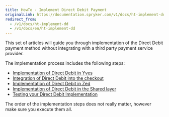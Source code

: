 ```yaml
---
title: HowTo - Implement Direct Debit Payment
originalLink: https://documentation.spryker.com/v1/docs/ht-implement-dd
redirect_from:
  - /v1/docs/ht-implement-dd
  - /v1/docs/en/ht-implement-dd
---
```


This set of articles will guide you through implementation of the Direct Debit payment method without integrating with a third party payment service provider.

The implementation process includes the following steps:

* [Implementation of Direct Debit in Yves](/docs/scos/dev/developer-guides/201811.0/development-guide/back-end/data-manipulation/payment-methods/direct-debit-example-implementation/dd-fe-implement)
* [Integration of Direct Debit into the checkout](/docs/scos/dev/developer-guides/201811.0/development-guide/back-end/data-manipulation/payment-methods/direct-debit-example-implementation/dd-checkout-imp)
* [Implementation of Direct Debit in Zed](/docs/scos/dev/developer-guides/201811.0/development-guide/back-end/data-manipulation/payment-methods/direct-debit-example-implementation/dd-be-implement)
* [Implementation of Direct Debit in the Shared layer](/docs/scos/dev/developer-guides/201811.0/development-guide/back-end/data-manipulation/payment-methods/direct-debit-example-implementation/dd-shared-imple)
* [Testing your Direct Debit Implementation](/docs/scos/dev/developer-guides/201811.0/development-guide/back-end/data-manipulation/payment-methods/direct-debit-example-implementation/dd-test-impleme)

The order of the implementation steps does not really matter, however make sure you execute them all.
